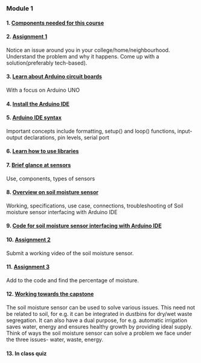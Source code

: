 ### Module 1 

#### 1. [Components needed for this course](/Module%201/Components%20required.xlsx)

#### 2. [Assignment 1](/Module%201/Assignments/Assignment%201.docx)

Notice an issue around you in your college/home/neighbourhood. Understand the problem and why it happens. Come up with a solution(preferably tech-based).

#### 3. [Learn about Arduino circuit boards](/Module%201/Arduino%20UNO%20circuit%20board.pptx)

With a focus on Arduino UNO

#### 4. [Install the Arduino IDE](/Module%201/Installing%20IDE.html)

#### 5. [Arduino IDE syntax](/Module%201/Syntax.pptx)

Important concepts include formatting, setup() and loop() functions, input-output declarations, pin levels, serial port

#### 6. [Learn how to use libraries](/Module%201/Using%20libraries.mov)

#### 7. [Brief glance at sensors](/Module%201/Sensors.pptx)

Use, components, types of sensors

#### 8. [Overview on soil moisture sensor](/Module%201/Soil%20moisture%20sensor.docx)

Working, specifications, use case, connections, troubleshooting of Soil moisture sensor interfacing with Arduino IDE

#### 9. [Code for soil moisture sensor interfacing with Arduino IDE](/Module%201/SoilCode)

#### 10. [Assignment 2](/Module%201/Assignments/Assignment%202.docx)

Submit a working video of the soil moisture sensor.

#### 11. [Assignment 3](/Module%201/Assignments/Assignment%203.docx)

Add to the code and find the percentage of moisture.

#### 12. [Working towards the capstone](/Module%201/Working%20towards%20the%20capstone.docx)

The soil moisture sensor can be used to solve various issues. This need not be related to soil, for e.g. it can be integrated in dustbins for dry/wet waste segregation. It can also have a dual purpose, for e.g. automatic irrigation saves water, energy and ensures healthy growth by providing ideal supply. Think of ways the soil moisture sensor can solve a problem we face under the three issues- water, waste, energy.

#### 13. In class quiz

